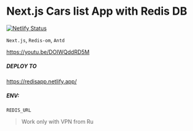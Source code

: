 # Next.js Cars list App with Redis DB

[![Netlify Status](https://api.netlify.com/api/v1/badges/15d42c5d-a4c0-4033-a822-fc2a594e2f05/deploy-status)](https://app.netlify.com/sites/redisapp/deploys)

`Next.js`, `Redis-om`, `Antd`

https://youtu.be/DOIWQddRD5M

##### DEPLOY TO

https://redisapp.netlify.app/

##### ENV:

`REDIS_URL`

> Work only with VPN from Ru
